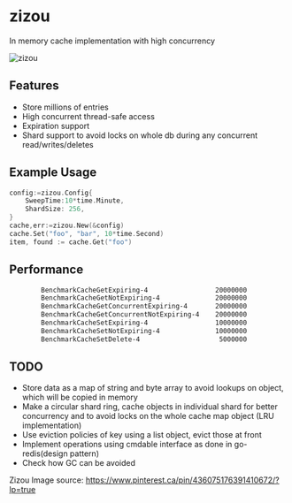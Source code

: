 # zizou
In memory cache implementation with high concurrency

![zizou](https://i.pinimg.com/originals/32/14/45/321445a239a44f8efeec3a6cf04a6d13.jpg)




## Features

* Store millions of entries
* High concurrent thread-safe access
* Expiration support
* Shard support to avoid locks on whole db during any concurrent read/writes/deletes

## Example Usage

```go
config:=zizou.Config{
	SweepTime:10*time.Minute,
	ShardSize: 256,
}
cache,err:=zizou.New(&config)
cache.Set("foo", "bar", 10*time.Second)
item, found := cache.Get("foo")
```



## Performance

```bash
		BenchmarkCacheGetExpiring-4                	20000000	        70.0 ns/op
		BenchmarkCacheGetNotExpiring-4             	20000000	       119 ns/op
		BenchmarkCacheGetConcurrentExpiring-4      	20000000	        59.3 ns/op
		BenchmarkCacheGetConcurrentNotExpiring-4   	20000000	        91.3 ns/op
		BenchmarkCacheSetExpiring-4                	10000000	       172 ns/op
		BenchmarkCacheSetNotExpiring-4             	10000000	       134 ns/op
		BenchmarkCacheSetDelete-4                  	 5000000	       343 ns/op
```


## TODO

- Store data as a map of string and byte array to avoid lookups on object, which will be copied in memory
- Make a circular shard ring, cache objects in individual shard for better concurrency and to avoid locks on the whole cache map object (LRU implementation)
- Use eviction policies of key using a list object, evict those at front
- Implement operations using cmdable interface as done in go-redis(design pattern)
- Check how GC can be avoided 

Zizou Image source: https://www.pinterest.ca/pin/436075176391410672/?lp=true
